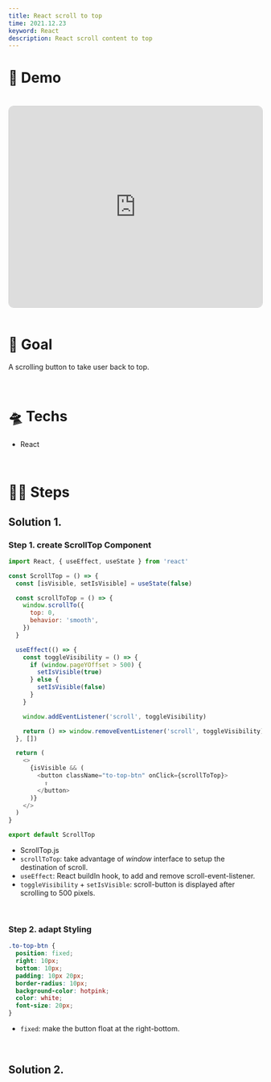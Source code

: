 ```yaml
---
title: React scroll to top
time: 2021.12.23
keyword: React
description: React scroll content to top
---
```


<WidgetsMdHeader :title="title" :time="time"></WidgetsMdHeader>

# 🚀 Demo

<iframe src="https://codesandbox.io/embed/react-scroll-to-top-0veb6?fontsize=14&hidenavigation=1&theme=dark&view=preview"
     style="width:100%; height:400px; border: 1px lightgray solid; border-radius: 10px; overflow:hidden; margin-top: 20px;"
     title="react scroll to top"
     allow="accelerometer; ambient-light-sensor; camera; encrypted-media; geolocation; gyroscope; hid; microphone; midi; payment; usb; vr; xr-spatial-tracking"
     sandbox="allow-forms allow-modals allow-popups allow-presentation allow-same-origin allow-scripts"
></iframe>

<br/>
<br/>

# 🎯 Goal

A scrolling button to take user back to top.

<br/>

# 🛸 Techs

- React

<br/>

# 🦶🏻 Steps

## Solution 1.

### Step 1. create ScrollTop Component

```javascript
import React, { useEffect, useState } from 'react'

const ScrollTop = () => {
  const [isVisible, setIsVisible] = useState(false)

  const scrollToTop = () => {
    window.scrollTo({
      top: 0,
      behavior: 'smooth',
    })
  }

  useEffect(() => {
    const toggleVisibility = () => {
      if (window.pageYOffset > 500) {
        setIsVisible(true)
      } else {
        setIsVisible(false)
      }
    }

    window.addEventListener('scroll', toggleVisibility)

    return () => window.removeEventListener('scroll', toggleVisibility)
  }, [])

  return (
    <>
      {isVisible && (
        <button className="to-top-btn" onClick={scrollToTop}>
          ⇪
        </button>
      )}
    </>
  )
}

export default ScrollTop
```

- ScrollTop.js
- `scrollToTop`: take advantage of _window_ interface to setup the destination of scroll.
- `useEffect`: React buildIn hook, to add and remove scroll-event-listener.
- `toggleVisibility` + `setIsVisible`: scroll-button is displayed after scrolling to 500 pixels.

<br/>

### Step 2. adapt Styling

```css
.to-top-btn {
  position: fixed;
  right: 10px;
  bottom: 10px;
  padding: 10px 20px;
  border-radius: 10px;
  background-color: hotpink;
  color: white;
  font-size: 20px;
}
```

- `fixed`: make the button float at the right-bottom.

<br/>

## Solution 2.

